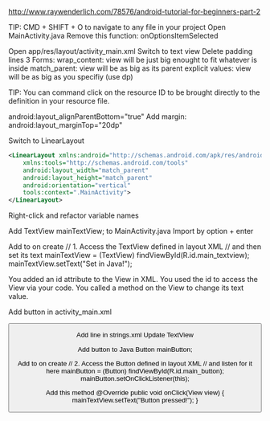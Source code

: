 http://www.raywenderlich.com/78576/android-tutorial-for-beginners-part-2


TIP: CMD + SHIFT + O to navigate to any file in your project
Open MainActivity.java
Remove this function: onOptionsItemSelected

Open app/res/layout/activity_main.xml
Switch to text view
Delete padding lines
3 Forms:
wrap_content: view will be just big enought to fit whatever is inside
match_parent: view will be as big as its parent
explicit values: view will be as big as you specifiy (use dp)

TIP: You can command click on the resource ID to be brought directly to the definition in your resource file.

android:layout_alignParentBottom="true"
Add margin:
android:layout_marginTop="20dp"


Switch to LinearLayout
```xml
<LinearLayout xmlns:android="http://schemas.android.com/apk/res/android"
    xmlns:tools="http://schemas.android.com/tools"
    android:layout_width="match_parent"
    android:layout_height="match_parent"
    android:orientation="vertical"
    tools:context=".MainActivity">
</LinearLayout>
```

Right-click and refactor variable names

Add TextView mainTextView; to MainActivity.java
Import by option + enter

Add to on create
// 1. Access the TextView defined in layout XML
// and then set its text
mainTextView = (TextView) findViewById(R.id.main_textview);
mainTextView.setText("Set in Java!");


You added an id attribute to the View in XML.
You used the id to access the View via your code.
You called a method on the View to change its text value.

Add button in activity_main.xml
<!-- Set OnClickListener to trigger results when pressed -->
<Button
    android:id="@+id/main_button"
    android:layout_width="wrap_content"
    android:layout_height="wrap_content"
    android:layout_marginTop="20dp"
    android:layout_marginLeft="20dp"
    android:text="@string/button" />

Add line in strings.xml
<string name="button">Update TextView</string>

Add button to Java
Button mainButton;

Add to on create
// 2. Access the Button defined in layout XML
// and listen for it here
mainButton = (Button) findViewById(R.id.main_button);
mainButton.setOnClickListener(this);

Add this method
@Override
    public void onClick(View view) {
      mainTextView.setText("Button pressed!");
    }
